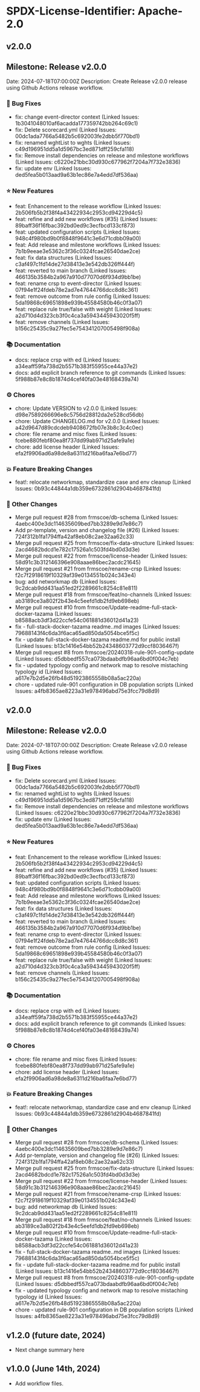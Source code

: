 # SPDX-License-Identifier: Apache-2.0

## v2.0.0

## Milestone: Release v2.0.0
Date: 2024-07-18T07:00:00Z
Description: Create Release v2.0.0 release using Github Actions release workflow.

### 🐞 Bug Fixes

- fix: change event-director context (Linked Issues: 1b3041048010af6acadda177359742bb264c69c1)
- fix: Delete scorecard.yml (Linked Issues: 00dc1ada7766a5482b5c692003fe2dbb5f770bd1)
- fix: renamed wghtList to wghts (Linked Issues: c49d196951dd5a1d5967bc3ed871dff259cfa118)
- fix: Remove install dependencies on release and milestone workflows (Linked Issues: c6220e21bbc30d930c677962f7204a7f732e3836)
- fix: update env (Linked Issues: ded5fea5b013aad9a63b1ec86e7a4edd7df536aa)

### ⭐️ New Features

- feat: Enhancement to the release workflow (Linked Issues: 2b506fb5b2f38f4a43422934c2953cd94229d4c5)
- feat: refine and add new workflows (#35) (Linked Issues: 89baff36f16fbac392bd0ed9c3ecfbcd133cf873)
- feat: updated configuration scripts (Linked Issues: 948c4f980bd9b0f8848f9641c3e6d71cdbb09a00)
- feat: Add release and milestone workflows (Linked Issues: 7b1b9eeae3e5362c3f36c0324fcae26540dae2ce)
- feat: fix data structures (Linked Issues: c3af497c1fd14de27d38413e3e542db326ff444f)
- feat: reverted to main branch (Linked Issues: 466135b3584b2a967a910d77070d6f934d9bb1be)
- feat: rename crsp to event-director (Linked Issues: 07f94e1f24fdeb78e2ad7e47644766dcc8d8c361)
- feat: remove outcome from rule config (Linked Issues: 5da19868c69651898e939b45584580b46c0f3a07)
- feat: replace rule true/false with weight (Linked Issues: a2d710d4d323cb3f0c4ca3a5943445943020f5ff)
- feat: remove channels (Linked Issues: b156c25435c9a27fec5e754341207005498f908a)

### 📚 Documentation

- docs: replace crsp with ed (Linked Issues: a34eaff59fa738d2b5571b383f55955ce44a37e2)
- docs: add explicit branch reference to git commands (Linked Issues: 5f988b87e8c8b1874d4cef40fa03e48168439a74)

### ⚙️ Chores

- chore: Update VERSION to v2.0.0 (Linked Issues: d98e7589266696e8c5756d28812da2e528cd56db)
- chore: Update CHANGELOG.md for v2.0.0 (Linked Issues: a42d9647d89cdcdeb9408672fb07e3b8c3c4c0ec)
- chore: file rename and misc fixes (Linked Issues: fcebe880febf80ea8f737dd99ab971d25afe9a1e)
- chore: add license header (Linked Issues: efa2f9906ad6a98de8a6311d216ba6faa7e6bd77)

### 💥 Feature Breaking Changes

- feat!: relocate networkmap, standardize case and env cleanup (Linked Issues: 0b93c44844a1db359e6732861d2904b4687841fd)

### 📝 Other Changes

- Merge pull request #28 from frmscoe/db-schema (Linked Issues: 4aebc400e3dc114635609bed7bb3289e9d7e86c7)
- Add pr-template, version and changelog file (#26) (Linked Issues: 724f312b1fa1794ffa42af8eb08c2ae32aa62c33)
- Merge pull request #25 from frmscoe/fix-data-structure (Linked Issues: 2acd4682bdcd1e782c17526a1c503fd4bd0d3d3e)
- Merge pull request #22 from frmscoe/license-header (Linked Issues: 58d91c3b312146396e908aaae86bec2acdc21645)
- Merge pull request #21 from frmscoe/rename-crsp (Linked Issues: f2c7f2918619f10329af39e0134551b024c343e4)
- bug: add networkmap db (Linked Issues: 9c2dcab9dd431aa51ed2f2289661c8254c81e811)
- Merge pull request #18 from frmscoe/feat/no-channels (Linked Issues: ab3189ce3a802f2b43e4c5eefd1db2fd9eb698eb)
- Merge pull request #10 from frmscoe/Update-readme-full-stack-docker-tazama (Linked Issues: b8588acb3df3d22ccfe54c061881d36012d41a23)
- fix - full-stack-docker-tazama readme..md images (Linked Issues: 79688143f4c6da3f6aca65ad850da5054bce5f5c)
- fix - update full-stack-docker-tazama readme.md for public install (Linked Issues: b13c1416e54bb52b24348603772d9ccf8036467f)
- Merge pull request #8 from frmscoe/20240318-rule-901-config-update (Linked Issues: d5dbbedf557ca073bdaabdfb96aa6bd0f004c7eb)
- fix - updated typology config and network map to resolve mistaching typology id (Linked Issues: a617e7b2d5e26fb48d51923865558b08a5ac220a)
- chore - updated rule-901 configuration in DB population scripts (Linked Issues: a4fb8365ae8223a31e978496abd75e3fcc79d8d9)

## v2.0.0

## Milestone: Release v2.0.0
Date: 2024-07-18T07:00:00Z
Description: Create Release v2.0.0 release using Github Actions release workflow.

### 🐞 Bug Fixes

- fix: Delete scorecard.yml (Linked Issues: 00dc1ada7766a5482b5c692003fe2dbb5f770bd1)
- fix: renamed wghtList to wghts (Linked Issues: c49d196951dd5a1d5967bc3ed871dff259cfa118)
- fix: Remove install dependencies on release and milestone workflows (Linked Issues: c6220e21bbc30d930c677962f7204a7f732e3836)
- fix: update env (Linked Issues: ded5fea5b013aad9a63b1ec86e7a4edd7df536aa)

### ⭐️ New Features

- feat: Enhancement to the release workflow (Linked Issues: 2b506fb5b2f38f4a43422934c2953cd94229d4c5)
- feat: refine and add new workflows (#35) (Linked Issues: 89baff36f16fbac392bd0ed9c3ecfbcd133cf873)
- feat: updated configuration scripts (Linked Issues: 948c4f980bd9b0f8848f9641c3e6d71cdbb09a00)
- feat: Add release and milestone workflows (Linked Issues: 7b1b9eeae3e5362c3f36c0324fcae26540dae2ce)
- feat: fix data structures (Linked Issues: c3af497c1fd14de27d38413e3e542db326ff444f)
- feat: reverted to main branch (Linked Issues: 466135b3584b2a967a910d77070d6f934d9bb1be)
- feat: rename crsp to event-director (Linked Issues: 07f94e1f24fdeb78e2ad7e47644766dcc8d8c361)
- feat: remove outcome from rule config (Linked Issues: 5da19868c69651898e939b45584580b46c0f3a07)
- feat: replace rule true/false with weight (Linked Issues: a2d710d4d323cb3f0c4ca3a5943445943020f5ff)
- feat: remove channels (Linked Issues: b156c25435c9a27fec5e754341207005498f908a)

### 📚 Documentation

- docs: replace crsp with ed (Linked Issues: a34eaff59fa738d2b5571b383f55955ce44a37e2)
- docs: add explicit branch reference to git commands (Linked Issues: 5f988b87e8c8b1874d4cef40fa03e48168439a74)

### ⚙️ Chores

- chore: file rename and misc fixes (Linked Issues: fcebe880febf80ea8f737dd99ab971d25afe9a1e)
- chore: add license header (Linked Issues: efa2f9906ad6a98de8a6311d216ba6faa7e6bd77)

### 💥 Feature Breaking Changes

- feat!: relocate networkmap, standardize case and env cleanup (Linked Issues: 0b93c44844a1db359e6732861d2904b4687841fd)

### 📝 Other Changes

- Merge pull request #28 from frmscoe/db-schema (Linked Issues: 4aebc400e3dc114635609bed7bb3289e9d7e86c7)
- Add pr-template, version and changelog file (#26) (Linked Issues: 724f312b1fa1794ffa42af8eb08c2ae32aa62c33)
- Merge pull request #25 from frmscoe/fix-data-structure (Linked Issues: 2acd4682bdcd1e782c17526a1c503fd4bd0d3d3e)
- Merge pull request #22 from frmscoe/license-header (Linked Issues: 58d91c3b312146396e908aaae86bec2acdc21645)
- Merge pull request #21 from frmscoe/rename-crsp (Linked Issues: f2c7f2918619f10329af39e0134551b024c343e4)
- bug: add networkmap db (Linked Issues: 9c2dcab9dd431aa51ed2f2289661c8254c81e811)
- Merge pull request #18 from frmscoe/feat/no-channels (Linked Issues: ab3189ce3a802f2b43e4c5eefd1db2fd9eb698eb)
- Merge pull request #10 from frmscoe/Update-readme-full-stack-docker-tazama (Linked Issues: b8588acb3df3d22ccfe54c061881d36012d41a23)
- fix - full-stack-docker-tazama readme..md images (Linked Issues: 79688143f4c6da3f6aca65ad850da5054bce5f5c)
- fix - update full-stack-docker-tazama readme.md for public install (Linked Issues: b13c1416e54bb52b24348603772d9ccf8036467f)
- Merge pull request #8 from frmscoe/20240318-rule-901-config-update (Linked Issues: d5dbbedf557ca073bdaabdfb96aa6bd0f004c7eb)
- fix - updated typology config and network map to resolve mistaching typology id (Linked Issues: a617e7b2d5e26fb48d51923865558b08a5ac220a)
- chore - updated rule-901 configuration in DB population scripts (Linked Issues: a4fb8365ae8223a31e978496abd75e3fcc79d8d9)

## v1.2.0 (future date, 2024)

* Next change summary here

## v1.0.0 (June 14th, 2024)

* Add workflow files.
